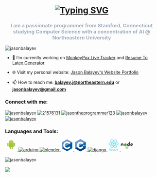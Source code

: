 <h1 align="center">
  <a href="https://git.io/typing-svg">
    <img src="https://readme-typing-svg.demolab.com?font=Fira+Code&size=30&duration=2000&pause=1000&color=F7F7F7&center=true&vCenter=true&width=600&lines=Hello%2C+I'm+Jason+Balayev;Welcome+To+My+GitHub+Page!" alt="Typing SVG">
  </a>
</h1>

<h3 align="center" style="color: #a0aec0;">
  I am a passionate programmer from Stamford, Connecticut studying Computer Science with a concentration of AI @ Northeastern University
</h3>

<p align="left"> <img src="https://komarev.com/ghpvc/?username=jasonbalayev&label=Profile%20views&color=0e75b6&style=flat" alt="jasonbalayev" /> </p>

- 🔭 I’m currently working on [MonkeyPox Live Tracker](https://github.com/JasonBalayev/MPOX) and [Resume To Latex Generator](https://github.com/JasonBalayev/Resume-To-Latex)

- 🌐 Visit my personal website: [Jason Balayev's Website Portfolio](https://jasonbalayev.dev)

- 📫 How to reach me: **balayev.j@northeastern.edu** or **jasonbalayev@gmail.com**

<h3 align="left">Connect with me:</h3>
<p align="left">
<a href="https://linkedin.com/in/jasonbalayev" target="blank"><img align="center" src="https://raw.githubusercontent.com/rahuldkjain/github-profile-readme-generator/master/src/images/icons/Social/linked-in-alt.svg" alt="jasonbalayev" height="30" width="40" /></a>
<a href="https://stackoverflow.com/users/21576131" target="blank"><img align="center" src="https://raw.githubusercontent.com/rahuldkjain/github-profile-readme-generator/master/src/images/icons/Social/stack-overflow.svg" alt="21576131" height="30" width="40" /></a>
<a href="https://codesandbox.com/jasontheprogrammer123" target="blank"><img align="center" src="https://raw.githubusercontent.com/rahuldkjain/github-profile-readme-generator/master/src/images/icons/Social/codesandbox.svg" alt="jasontheprogrammer123" height="30" width="40" /></a>
<a href="https://kaggle.com/jasonbalayev" target="blank"><img align="center" src="https://raw.githubusercontent.com/rahuldkjain/github-profile-readme-generator/master/src/images/icons/Social/kaggle.svg" alt="jasonbalayev" height="30" width="40" /></a>
<a href="https://www.leetcode.com/jasonbalayev" target="blank"><img align="center" src="https://raw.githubusercontent.com/rahuldkjain/github-profile-readme-generator/master/src/images/icons/Social/leet-code.svg" alt="jasonbalayev" height="30" width="40" /></a>
</p>

<h3 align="left">Languages and Tools:</h3>
<p align="left">
  <a href="https://developer.android.com" target="_blank" rel="noreferrer">
    <img src="https://raw.githubusercontent.com/devicons/devicon/master/icons/android/android-original-wordmark.svg" alt="android" width="40" height="40"/> 
  </a> 
  <a href="https://www.arduino.cc/" target="_blank" rel="noreferrer"> 
    <img src="https://cdn.worldvectorlogo.com/logos/arduino-1.svg" alt="arduino" width="40" height="40"/> 
  </a> 
  <a href="https://www.blender.org/" target="_blank" rel="noreferrer"> 
    <img src="https://download.blender.org/branding/community/blender_community_badge_white.svg" alt="blender" width="40" height="40"/> 
  </a> 
  <a href="https://www.cprogramming.com/" target="_blank" rel="noreferrer"> 
    <img src="https://raw.githubusercontent.com/devicons/devicon/master/icons/c/c-original.svg" alt="c" width="40" height="40"/> 
  </a> 
  <a href="https://www.w3schools.com/cpp/" target="_blank" rel="noreferrer"> 
    <img src="https://raw.githubusercontent.com/devicons/devicon/master/icons/cplusplus/cplusplus-original.svg" alt="cplusplus" width="40" height="40"/> 
  </a> 
  <a href="https://www.djangoproject.com/" target="_blank" rel="noreferrer"> 
    <img src="https://cdn.worldvectorlogo.com/logos/django.svg" alt="django" width="40" height="40"/> 
  </a> 
  <a href="https://reactjs.org/" target="_blank" rel="noreferrer"> 
    <img src="https://raw.githubusercontent.com/devicons/devicon/master/icons/react/react-original-wordmark.svg" alt="react" width="40" height="40"/> 
  </a>
  <a href="https://nodejs.org" target="_blank" rel="noreferrer"> 
    <img src="https://raw.githubusercontent.com/devicons/devicon/master/icons/nodejs/nodejs-original-wordmark.svg" alt="nodejs" width="40" height="40"/> 
  </a> 
</p>

<p><img align="center" src="https://github-readme-stats.vercel.app/api/top-langs?username=jasonbalayev&show_icons=true&locale=en&layout=compact&bg_color=000000&border_color=0000FF&text_color=FFFFFF" alt="jasonbalayev" /></p>

<p><img align="center" src="https://github-readme-streak-stats.herokuapp.com/?user=jasonbalayev&theme=black-ice&background=000000&stroke=0000FF&ring=0000FF&fire=0000FF&currStreakNum=FFFFFF&currStreakLabel=FFFFFF&sideNums=FFFFFF&sideLabels=FFFFFF&dates=FFFFFF&border=0000FF" /></p>
